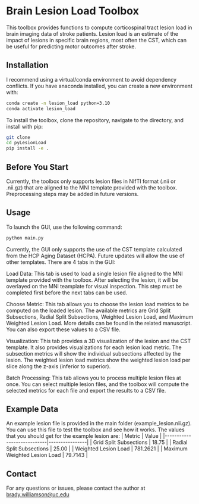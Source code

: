 # Brain Lesion Load Toolbox

This toolbox provides functions to compute corticospinal tract lesion load in brain imaging data of stroke patients. Lesion load is an estimate of the impact of lesions in specific brain regions, most often the CST, which can be useful for predicting motor outcomes after stroke. 

## Installation

I recommend using a virtual/conda environment to avoid dependency conflicts. If you have anaconda installed, you can create a new environment with:

```bash
conda create -n lesion_load python=3.10
conda activate lesion_load
```

To install the toolbox, clone the repository, navigate to the directory, and install with pip:
```bash
git clone
cd pyLesionLoad
pip install -e .
```
## Before You Start

Currently, the toolbox only supports lesion files in NIfTI format (.nii or .nii.gz) that are aligned to the MNI template provided with the toolbox. Preprocessing steps may be added in future versions.

## Usage
To launch the GUI, use the following command:

```bash
python main.py
```
Currently, the GUI only supports the use of the CST template calculated from the HCP Aging Dataset (HCPA). Future updates will allow the use of other templates. There are 4 tabs in the GUI: 

Load Data: This tab is used to load a single lesion file aligned to the MNI template provided with the toolbox. After selecting the lesion, it will be overlayed on the MNI teamplate for visual inspection. This step must be completed first before the next tabs can be used.

Choose Metric: This tab allows you to choose the lesion load metrics to be computed on the loaded lesion. The available metrics are Grid Split Subsections, Radial Split Subsections, Weighted Lesion Load, and Maximum Weighted Lesion Load. More details can be found in the related manuscript. You can also export these values to a CSV file.

Visualization: This tab provides a 3D visualization of the lesion and the CST template. It also provides visualizations for each lesion load metric. The subsection metrics will show the individual subsections affected by the lesion. The weighted lesion load metrics show the weighted lesion load per slice along the z-axis (inferior to superior). 

Batch Processing: This tab allows you to process multiple lesion files at once. You can select multiple lesion files, and the toolbox will compute the selected metrics for each file and export the results to a CSV file.

## Example Data

An example lesion file is provided in the main folder (example_lesion.nii.gz). You can use this file to test the toolbox and see how it works. The values that you should get for the example lesion are:
| Metric                     | Value          |
|----------------------------|----------------|
| Grid Split Subsections    | 18.75          |
| Radial Split Subsections    | 25.00          |
| Weighted Lesion Load       | 781.2621          |
| Maximum Weighted Lesion Load | 79.7143          |

## Contact
For any questions or issues, please contact the author at brady.williamson@uc.edu

